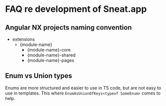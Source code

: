 # FAQ re development of Sneat.app

## Angular NX projects naming convention

- extensions
	- {module-name}
		- {module-name}-core
		- {module-name}-shared
    	- {module-name}-pages

## Enum vs Union types
Enums are more structured and easier to use in TS code, but are not easy to use in templates.
This where `EnumAsUnionOfKeys<typeof SomeEnum>` comes to help.
